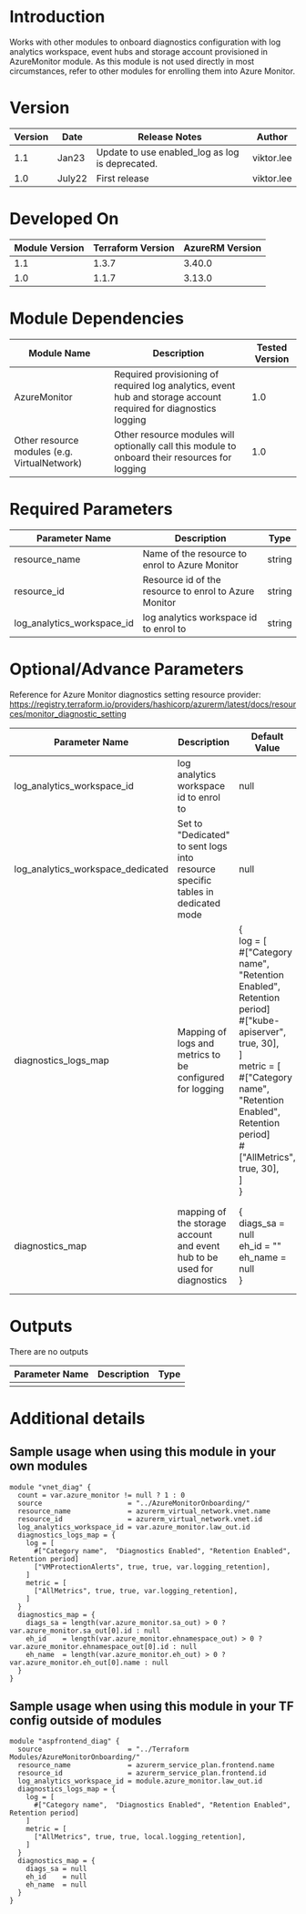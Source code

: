 # Introduction 
Works with other modules to onboard diagnostics configuration with log analytics workspace, event hubs and storage account provisioned in AzureMonitor module.
As this module is not used directly in most circumstances, refer to other modules for enrolling them into Azure Monitor.

# Version
| Version | Date | Release Notes | Author |
|---|---|---|---|
| 1.1 | Jan23 | Update to use enabled_log as log is deprecated. | viktor.lee |
| 1.0 | July22 | First release | viktor.lee |

# Developed On
| Module Version | Terraform Version | AzureRM Version |
|---|---|---|
| 1.1 | 1.3.7 | 3.40.0 |
| 1.0 | 1.1.7 | 3.13.0 |

# Module Dependencies
| Module Name | Description | Tested Version |
|---|---|---|
| AzureMonitor | Required provisioning of required log analytics, event hub and storage account required for diagnostics logging | 1.0 |
| Other resource modules (e.g. VirtualNetwork) | Other resource modules will optionally call this module to onboard their resources for logging | 1.0 |

# Required Parameters
| Parameter Name | Description | Type | 
|---|---|---|
| resource_name | Name of the resource to enrol to Azure Monitor | string |
| resource_id | Resource id of the resource to enrol to Azure Monitor | string |
| log_analytics_workspace_id | log analytics workspace id to enrol to | string |



# Optional/Advance Parameters
Reference for Azure Monitor diagnostics setting resource provider: https://registry.terraform.io/providers/hashicorp/azurerm/latest/docs/resources/monitor_diagnostic_setting


| Parameter Name | Description | Default Value | Type | 
|---|---|---|---|
| log_analytics_workspace_id | log analytics workspace id to enrol to | null | string |
| log_analytics_workspace_dedicated | Set to "Dedicated" to sent logs into resource specific tables in dedicated mode | null | string |
| diagnostics_logs_map | Mapping of logs and metrics to be configured for logging | {<br/>log = [<br/>#["Category name", "Retention Enabled", Retention period] <br/>#["kube-apiserver", true, 30],<br/>]<br/>metric = [<br/>#["Category name", "Retention Enabled", Retention period] <br/>#["AllMetrics", true, 30],<br/>]<br/>} |
| diagnostics_map | mapping of the storage account and event hub to be used for diagnostics | {<br/>diags_sa = null<br/>eh_id    = ""<br/>eh_name  = null<br/>} | any {<br/>diags_sa = ""<br/>eh_id    = ""<br/>eh_name  = ""<br/>} |

# Outputs
There are no outputs

| Parameter Name | Description | Type | 
|---|---|---|
|  |  |  |

# Additional details
## Sample usage when using this module in your own modules
```
module "vnet_diag" {
  count = var.azure_monitor != null ? 1 : 0
  source                     = "../AzureMonitorOnboarding/"
  resource_name              = azurerm_virtual_network.vnet.name
  resource_id                = azurerm_virtual_network.vnet.id
  log_analytics_workspace_id = var.azure_monitor.law_out.id
  diagnostics_logs_map = {
    log = [
      #["Category name",  "Diagnostics Enabled", "Retention Enabled", Retention period] 
      ["VMProtectionAlerts", true, true, var.logging_retention],
    ]
    metric = [
      ["AllMetrics", true, true, var.logging_retention],
    ]
  }
  diagnostics_map = {
    diags_sa = length(var.azure_monitor.sa_out) > 0 ? var.azure_monitor.sa_out[0].id : null
    eh_id    = length(var.azure_monitor.ehnamespace_out) > 0 ? var.azure_monitor.ehnamespace_out[0].id : null
    eh_name  = length(var.azure_monitor.eh_out) > 0 ? var.azure_monitor.eh_out[0].name : null
  }
}
```
## Sample usage when using this module in your TF config outside of modules
```
module "aspfrontend_diag" {
  source                     = "../Terraform Modules/AzureMonitorOnboarding/"
  resource_name              = azurerm_service_plan.frontend.name
  resource_id                = azurerm_service_plan.frontend.id
  log_analytics_workspace_id = module.azure_monitor.law_out.id
  diagnostics_logs_map = {
    log = [
      #["Category name",  "Diagnostics Enabled", "Retention Enabled", Retention period] 
    ]
    metric = [
      ["AllMetrics", true, true, local.logging_retention],
    ]
  }
  diagnostics_map = {
    diags_sa = null
    eh_id    = null
    eh_name  = null
  }
}
```
